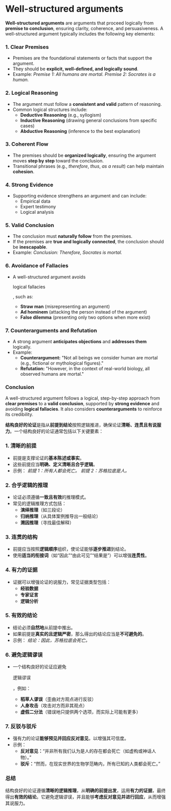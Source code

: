 # Well-structured arguments

**Well-structured arguments** are arguments that proceed logically from **premise to conclusion**, ensuring clarity, coherence, and persuasiveness. A well-structured argument typically includes the following key elements:

### 1. **Clear Premises**

- Premises are the foundational statements or facts that support the argument.
- They should be **explicit, well-defined, and logically sound**.
- Example:
   *Premise 1: All humans are mortal.*
   *Premise 2: Socrates is a human.*

### 2. **Logical Reasoning**

- The argument must follow a **consistent and valid** pattern of reasoning.
- Common logical structures include:
  - **Deductive Reasoning** (e.g., syllogism)
  - **Inductive Reasoning** (drawing general conclusions from specific cases)
  - **Abductive Reasoning** (inference to the best explanation)

### 3. **Coherent Flow**

- The premises should be **organized logically**, ensuring the argument moves **step by step** toward the conclusion.
- Transitional phrases (e.g., *therefore*, *thus*, *as a result*) can help maintain **cohesion**.

### 4. **Strong Evidence**

- Supporting evidence strengthens an argument and can include:
  - Empirical data
  - Expert testimony
  - Logical analysis

### 5. **Valid Conclusion**

- The conclusion must **naturally follow** from the premises.
- If the premises are **true and logically connected**, the conclusion should be **inescapable**.
- Example:
   *Conclusion: Therefore, Socrates is mortal.*

### 6. **Avoidance of Fallacies**

- A well-structured argument avoids 

  logical fallacies

  , such as:

  - **Straw man** (misrepresenting an argument)
  - **Ad hominem** (attacking the person instead of the argument)
  - **False dilemma** (presenting only two options when more exist)

### 7. **Counterarguments and Refutation**

- A strong argument **anticipates objections** and **addresses them** logically.
- Example:
  - **Counterargument:** "Not all beings we consider human are mortal (e.g., fictional or mythological figures)."
  - **Refutation:** "However, in the context of real-world biology, all observed humans are mortal."

### **Conclusion**

A well-structured argument follows a logical, step-by-step approach from **clear premises** to a **valid conclusion**, supported by **strong evidence** and avoiding **logical fallacies**. It also considers **counterarguments** to reinforce its credibility.



**结构良好的论证**是指从**前提到结论**按照逻辑推进，确保论证**清晰、连贯且有说服力**。一个结构良好的论证通常包括以下关键要素：

### 1. **清晰的前提**

- 前提是支撑论证的**基本陈述或事实**。
- 这些前提应当**明确、定义清晰且合乎逻辑**。
- 示例：
   *前提 1：所有人都会死亡。*
   *前提 2：苏格拉底是人。*

### 2. **合乎逻辑的推理**

- 论证必须遵循**一致且有效**的推理模式。
- 常见的逻辑推理方式包括：
  - **演绎推理**（如三段论）
  - **归纳推理**（从具体案例推导出一般结论）
  - **溯因推理**（寻找最佳解释）

### 3. **连贯的结构**

- 前提应当按照**逻辑顺序**组织，使论证能够**逐步推进**到结论。
- 使用**适当的衔接词**（如“因此”“由此可见”“结果是”）可以增强**连贯性**。

### 4. **有力的证据**

- 证据可以增强论证的说服力，常见证据类型包括：
  - **经验数据**
  - **专家证言**
  - **逻辑分析**

### 5. **有效的结论**

- 结论必须**自然地**从前提中推出。
- 如果前提是**真实的且逻辑严密**，那么得出的结论应当是**不可避免的**。
- 示例：
   *结论：因此，苏格拉底会死亡。*

### 6. **避免逻辑谬误**

- 一个结构良好的论证应避免

  逻辑谬误

  ，例如：

  - **稻草人谬误**（歪曲对方观点进行反驳）
  - **人身攻击**（攻击对方而非其观点）
  - **虚假二分法**（错误地只提供两个选项，而实际上可能有更多）

### 7. **反驳与驳斥**

- 强有力的论证**能够预见并回应反对意见**，以增强其可信度。
- 示例：
  - **反对意见：**“并非所有我们认为是人的存在都会死亡（如虚构或神话人物）。”
  - **驳斥：**“然而，在现实世界的生物学范畴内，所有已知的人类都会死亡。”

### **总结**

结构良好的论证遵循**清晰的逻辑推理**，从**明确的前提出发**，运用**有力的证据**，最终得出**有效的结论**。它避免逻辑谬误，并且能够**考虑反对意见并进行回应**，从而增强其说服力。